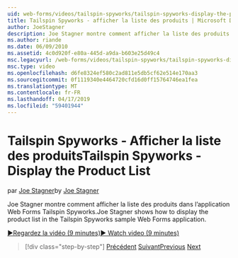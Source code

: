 ```yaml
---
uid: web-forms/videos/tailspin-spyworks/tailspin-spyworks-display-the-product-list
title: Tailspin Spyworks - afficher la liste des produits | Microsoft Docs
author: JoeStagner
description: Joe Stagner montre comment afficher la liste des produits dans l’application Web Forms Tailspin Spyworks.
ms.author: riande
ms.date: 06/09/2010
ms.assetid: 4c0d920f-e80a-445d-a9da-b603e25d49c4
msc.legacyurl: /web-forms/videos/tailspin-spyworks/tailspin-spyworks-display-the-product-list
msc.type: video
ms.openlocfilehash: d6fe8324ef580c2ad811e5db5cf62e514e170aa3
ms.sourcegitcommit: 0f1119340e4464720cfd16d0ff15764746ea1fea
ms.translationtype: MT
ms.contentlocale: fr-FR
ms.lasthandoff: 04/17/2019
ms.locfileid: "59401944"
---
```

# <a name="tailspin-spyworks---display-the-product-list"></a><span data-ttu-id="8e583-103">Tailspin Spyworks - Afficher la liste des produits</span><span class="sxs-lookup"><span data-stu-id="8e583-103">Tailspin Spyworks - Display the Product List</span></span>

<span data-ttu-id="8e583-104">par [Joe Stagner](https://github.com/JoeStagner)</span><span class="sxs-lookup"><span data-stu-id="8e583-104">by [Joe Stagner](https://github.com/JoeStagner)</span></span>

<span data-ttu-id="8e583-105">Joe Stagner montre comment afficher la liste des produits dans l’application Web Forms Tailspin Spyworks.</span><span class="sxs-lookup"><span data-stu-id="8e583-105">Joe Stagner shows how to display the product list in the Tailspin Spyworks sample Web Forms application.</span></span>

[<span data-ttu-id="8e583-106">&#9654;Regardez la vidéo (9 minutes)</span><span class="sxs-lookup"><span data-stu-id="8e583-106">&#9654; Watch video (9 minutes)</span></span>](https://channel9.msdn.com/Blogs/ASP-NET-Site-Videos/tailspin-spyworks-display-the-product-list)

> [!div class="step-by-step"]
> <span data-ttu-id="8e583-107">[Précédent](tailspin-spyworks-category-menu.md)
> [Suivant](tailspin-spyworks-display-per-product-details.md)</span><span class="sxs-lookup"><span data-stu-id="8e583-107">[Previous](tailspin-spyworks-category-menu.md)
[Next](tailspin-spyworks-display-per-product-details.md)</span></span>

